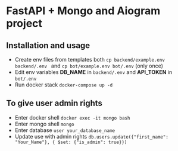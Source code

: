 # FastAPI + Mongo and Aiogram project

## Installation and usage

- Create env files from templates both ```cp backend/example.env backend/.env ``` and ```cp bot/example.env bot/.env``` (only once)
- Edit env variables **DB_NAME** in ```backend/.env``` and **API_TOKEN** in ```bot/.env```
- Run docker stack ```docker-compose up -d```

## To give user admin rights

- Enter docker shell ```docker exec -it mongo bash```
- Enter mongo shell ```mongo```
- Enter database ```user your_database_name```
- Update use with admin rights ```db.users.update({"first_name": "Your_Name"}, { $set: {"is_admin": true}})```
